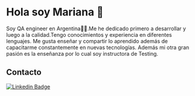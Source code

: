 # Hola soy Mariana 👋

Soy QA engineer en Argentina👨‍🏫.Me he dedicado primero a desarrollar y luego a la calidad.Tengo conocimientos y experiencia en diferentes lenguajes.
Me gusta enseñar y compartir lo aprendido además de capacitarme constantemente en nuevas tecnologías.
Además mi otra gran pasión es la enseñanza por lo cual soy instructora de Testing.

## Contacto
[![Linkedin Badge](https://img.shields.io/badge/-Linkedin-0077B5?style=plastic&logo=Linkedin&logoColor=white&link=https://www.linkedin.com/in/mariana-montenegro-a7924195/)](https://www.linkedin.com/in/mariana-montenegro-a7924195/)
